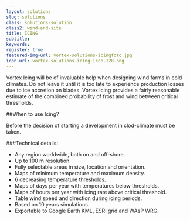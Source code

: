 ```yaml
---
layout: solutions
slug: solutions
class: solutions-solution
class2: wind-and-site
title: ICING
subtitle:
keywords: 
register: true
featured-img-url: vortex-solutions-icingfoto.jpg
icon-url: vortex-solutions-icing-icon-128.png
---
```


<p class="lead">Vortex Icing will be of invaluable help when designing wind farms in cold climates. Do not leave it until it is too late to experience production losses due to ice accretion on blades. Vortex Icing provides a fairly reasonable estimate of the combined probability of frost and wind between critical thresholds.</p>

##When to use Icing?

Before the decision of starting a development in clod-climate must be taken.

###Technical details:

- Any region worldwide, both on and off-shore.
- Up to 100 m resolution.
- Fully selectable areas in size, location and orientation.
- Maps of minimum temperature and maximum density.
- 6 decreasing temperature thresholds.
- Maps of days per year with temperatures below thresholds.
- Maps of hours per year with icing rate above critical threshold.
- Table wind speed and direction during icing periods.
- Based on 10 years simulations.
- Exportable to Google Earth KML, ESRI grid and WAsP WRG.